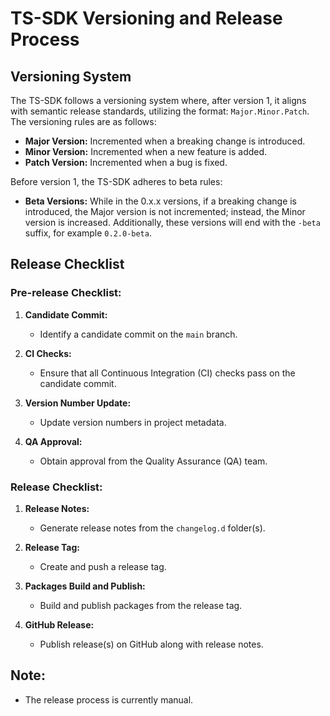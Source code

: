 # TS-SDK Versioning and Release Process

## Versioning System

The TS-SDK follows a versioning system where, after version 1, it aligns with semantic release standards, utilizing the format: `Major.Minor.Patch`. The versioning rules are as follows:

- **Major Version:** Incremented when a breaking change is introduced.
- **Minor Version:** Incremented when a new feature is added.
- **Patch Version:** Incremented when a bug is fixed.

Before version 1, the TS-SDK adheres to beta rules:

- **Beta Versions:** While in the 0.x.x versions, if a breaking change is introduced, the Major version is not incremented; instead, the Minor version is increased. Additionally, these versions will end with the `-beta` suffix, for example `0.2.0-beta`.

## Release Checklist

### Pre-release Checklist:

1. **Candidate Commit:**
   - Identify a candidate commit on the `main` branch.

2. **CI Checks:**
   - Ensure that all Continuous Integration (CI) checks pass on the candidate commit.

3. **Version Number Update:**
   - Update version numbers in project metadata.

4. **QA Approval:**
   - Obtain approval from the Quality Assurance (QA) team.

### Release Checklist:

1. **Release Notes:**
   - Generate release notes from the `changelog.d` folder(s).

2. **Release Tag:**
   - Create and push a release tag.

3. **Packages Build and Publish:**
   - Build and publish packages from the release tag.

4. **GitHub Release:**
   - Publish release(s) on GitHub along with release notes.

## Note:

- The release process is currently manual.
